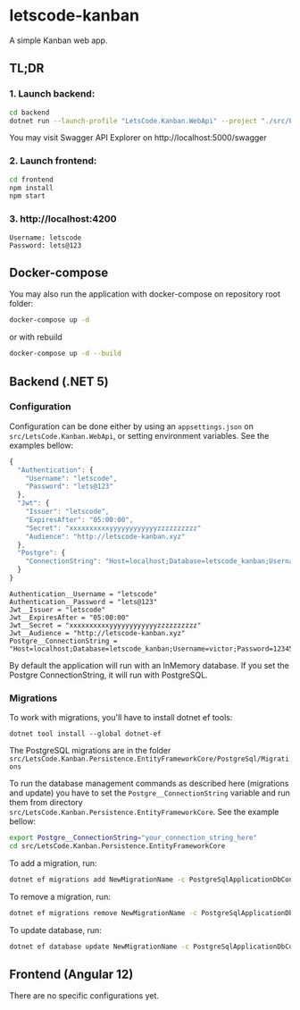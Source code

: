 # letscode-kanban
A simple Kanban web app.

## TL;DR

### 1. Launch backend:
```bash
cd backend
dotnet run --launch-profile "LetsCode.Kanban.WebApi" --project "./src/LetsCode.Kanban.WebApi"
```
You may visit Swagger API Explorer on http://localhost:5000/swagger

### 2. Launch frontend:
```bash
cd frontend
npm install
npm start
```

### 3. http://localhost:4200
```
Username: letscode
Password: lets@123
```


## Docker-compose
You may also run the application with docker-compose on repository root folder:
```bash
docker-compose up -d
```
or with rebuild
```bash
docker-compose up -d --build
```

## Backend (.NET 5)

### Configuration
Configuration can be done either by using an `appsettings.json` on `src/LetsCode.Kanban.WebApi`, or setting environment variables. See the examples bellow:
```js
{
  "Authentication": {
    "Username": "letscode",
    "Password": "lets@123"
  },
  "Jwt": {
    "Issuer": "letscode",
    "ExpiresAfter": "05:00:00",
    "Secret": "xxxxxxxxxxyyyyyyyyyyyyzzzzzzzzzz"
    "Audience": "http://letscode-kanban.xyz"
  },
  "Postgre": {
    "ConnectionString": "Host=localhost;Database=letscode_kanban;Username=victor;Password=123456"
  }
}
```
```
Authentication__Username = "letscode"
Authentication__Password = "lets@123"
Jwt__Issuer = "letscode"
Jwt__ExpiresAfter = "05:00:00"
Jwt__Secret = "xxxxxxxxxxyyyyyyyyyyyyzzzzzzzzzz"
Jwt__Audience = "http://letscode-kanban.xyz"
Postgre__ConnectionString = "Host=localhost;Database=letscode_kanban;Username=victor;Password=123456"
```
By default the application will run with an InMemory database.
If you set the Postgre ConnectionString, it will run with PostgreSQL.
### Migrations
To work with migrations, you'll have to install dotnet ef tools:
```
dotnet tool install --global dotnet-ef
```
The PostgreSQL migrations are in the folder
`src/LetsCode.Kanban.Persistence.EntityFrameworkCore/PostgreSql/Migrations`

To run the database management commands as described here (migrations and update) you have to set the `Postgre__ConnectionString` variable and run them from directory `src/LetsCode.Kanban.Persistence.EntityFrameworkCore`. See the example bellow: 
```bash
export Postgre__ConnectionString="your_connection_string_here"
cd src/LetsCode.Kanban.Persistence.EntityFrameworkCore
```

To add a migration, run:
```bash
dotnet ef migrations add NewMigrationName -c PostgreSqlApplicationDbContext -o PostgreSql/Migrations -s ../LetsCode.Kanban.WebApi
```
To remove a migration, run:
```bash
dotnet ef migrations remove NewMigrationName -c PostgreSqlApplicationDbContext -s ../LetsCode.Kanban.WebApi
```
To update database, run:
```bash
dotnet ef database update NewMigrationName -c PostgreSqlApplicationDbContext -s ../LetsCode.Kanban.WebApi
```

## Frontend (Angular 12)
There are no specific configurations yet.